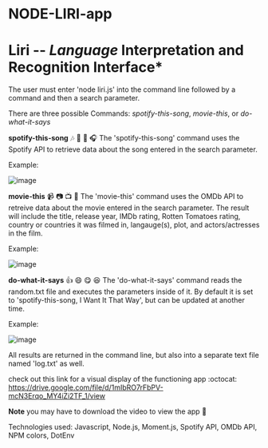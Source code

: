# NODE-LIRI-app

# Liri -- _Language_ Interpretation and Recognition Interface*

The user must enter 'node liri.js' into the command line followed by a command and then a search parameter.

There are three possible Commands: *spotify-this-song*, *movie-this*, or *do-what-it-says*


**spotify-this-song** :notes: :musical_keyboard: :musical_score: :headphones:
The 'spotify-this-song' command uses the Spotify API to retrieve data about the song entered in the search parameter.

Example: 

![image](https://user-images.githubusercontent.com/42306913/50749430-10098180-11fc-11e9-8954-e54f20ac74b1.png)


**movie-this** :video_camera: :camera: :tv: :vhs:
The 'movie-this' command uses the OMDb API to retreive data about the movie entered in the search parameter. The result will include the title, release year, IMDb rating, Rotten Tomatoes rating, country or countries it was filmed in, langauge(s), plot, and actors/actresses in the film.

Example:

![image](https://user-images.githubusercontent.com/42306913/50749324-6e823000-11fb-11e9-8fd1-a6c8467f0ec7.png)



**do-what-it-says** :+1: :smile: :yum: :laughing:
The 'do-what-it-says' command reads the random.txt file and executes the parameters inside of it. By default it is set to 'spotify-this-song, I Want It That Way', but can be updated at another time. 

Example:

![image](https://user-images.githubusercontent.com/42306913/50751326-8f9c4e00-1206-11e9-8153-42bc2dd2e3ee.png)


All results are returned in the command line, but also into a separate text file named 'log.txt' as well.

check out this link for a visual display of the functioning app :octocat:
https://drive.google.com/file/d/1mIbRO7rFbPV-mcN3Erqo_MY4iZi2TF_1/view

**Note** you may have to download the video to view the app :grimacing:

Technologies used: Javascript, Node.js, Moment.js, Spotify API, OMDb API, NPM colors, DotEnv
